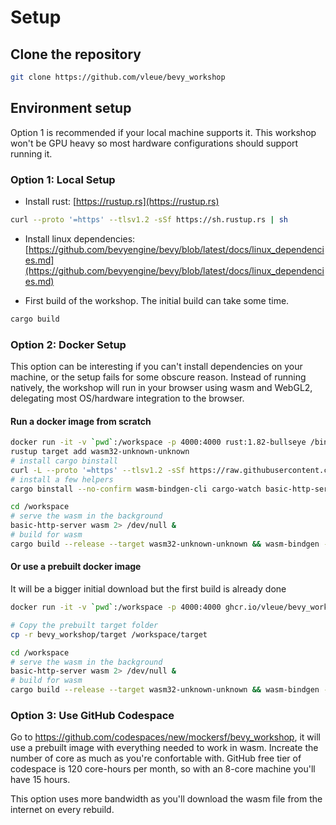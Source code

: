 # Setup

## Clone the repository

```sh
git clone https://github.com/vleue/bevy_workshop
```

## Environment setup

Option 1 is recommended if your local machine supports it. This workshop won't be GPU heavy so most hardware configurations should support running it.

### Option 1: Local Setup

* Install rust: [https://rustup.rs](https://rustup.rs)

```sh
curl --proto '=https' --tlsv1.2 -sSf https://sh.rustup.rs | sh
```

* Install linux dependencies: [https://github.com/bevyengine/bevy/blob/latest/docs/linux_dependencies.md](https://github.com/bevyengine/bevy/blob/latest/docs/linux_dependencies.md)

* First build of the workshop. The initial build can take some time.

```sh
cargo build
```

### Option 2: Docker Setup

This option can be interesting if you can't install dependencies on your machine, or the setup fails for some obscure reason. Instead of running natively, the workshop will run in your browser using wasm and WebGL2, delegating most OS/hardware integration to the browser.

#### Run a docker image from scratch

```sh
docker run -it -v `pwd`:/workspace -p 4000:4000 rust:1.82-bullseye /bin/bash
rustup target add wasm32-unknown-unknown
# install cargo binstall
curl -L --proto '=https' --tlsv1.2 -sSf https://raw.githubusercontent.com/cargo-bins/cargo-binstall/main/install-from-binstall-release.sh | bash
# install a few helpers
cargo binstall --no-confirm wasm-bindgen-cli cargo-watch basic-http-server

cd /workspace
# serve the wasm in the background
basic-http-server wasm 2> /dev/null &
# build for wasm
cargo build --release --target wasm32-unknown-unknown && wasm-bindgen --out-dir wasm --out-name workshop --target web target/wasm32-unknown-unknown/release/bevy_workshop.wasm
```

#### Or use a prebuilt docker image

It will be a bigger initial download but the first build is already done
```sh
docker run -it -v `pwd`:/workspace -p 4000:4000 ghcr.io/vleue/bevy_workshop /bin/bash

# Copy the prebuilt target folder
cp -r bevy_workshop/target /workspace/target

cd /workspace
# serve the wasm in the background
basic-http-server wasm 2> /dev/null &
# build for wasm
cargo build --release --target wasm32-unknown-unknown && wasm-bindgen --out-dir wasm --out-name workshop --target web target/wasm32-unknown-unknown/release/bevy_workshop.wasm
```

### Option 3: Use GitHub Codespace

Go to <https://github.com/codespaces/new/mockersf/bevy_workshop>, it will use a prebuilt image with everything needed to work in wasm. Increate the number of core as much as you're confortable with. GitHub free tier of codespace is 120 core-hours per month, so with an 8-core machine you'll have 15 hours.

This option uses more bandwidth as you'll download the wasm file from the internet on every rebuild.
